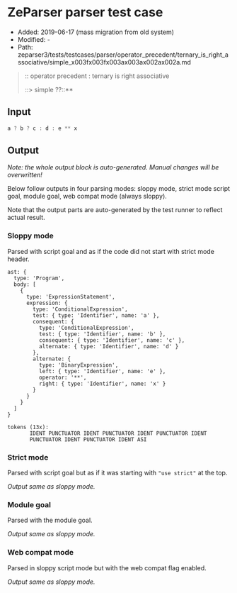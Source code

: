 # ZeParser parser test case

- Added: 2019-06-17 (mass migration from old system)
- Modified: -
- Path: zeparser3/tests/testcases/parser/operator_precedent/ternary_is_right_associative/simple_x003fx003fx003ax003ax002ax002a.md

> :: operator precedent : ternary is right associative
>
> ::> simple ??::**

## Input

`````js
a ? b ? c : d : e ** x
`````

## Output

_Note: the whole output block is auto-generated. Manual changes will be overwritten!_

Below follow outputs in four parsing modes: sloppy mode, strict mode script goal, module goal, web compat mode (always sloppy).

Note that the output parts are auto-generated by the test runner to reflect actual result.

### Sloppy mode

Parsed with script goal and as if the code did not start with strict mode header.

`````
ast: {
  type: 'Program',
  body: [
    {
      type: 'ExpressionStatement',
      expression: {
        type: 'ConditionalExpression',
        test: { type: 'Identifier', name: 'a' },
        consequent: {
          type: 'ConditionalExpression',
          test: { type: 'Identifier', name: 'b' },
          consequent: { type: 'Identifier', name: 'c' },
          alternate: { type: 'Identifier', name: 'd' }
        },
        alternate: {
          type: 'BinaryExpression',
          left: { type: 'Identifier', name: 'e' },
          operator: '**',
          right: { type: 'Identifier', name: 'x' }
        }
      }
    }
  ]
}

tokens (13x):
       IDENT PUNCTUATOR IDENT PUNCTUATOR IDENT PUNCTUATOR IDENT
       PUNCTUATOR IDENT PUNCTUATOR IDENT ASI
`````

### Strict mode

Parsed with script goal but as if it was starting with `"use strict"` at the top.

_Output same as sloppy mode._

### Module goal

Parsed with the module goal.

_Output same as sloppy mode._

### Web compat mode

Parsed in sloppy script mode but with the web compat flag enabled.

_Output same as sloppy mode._
